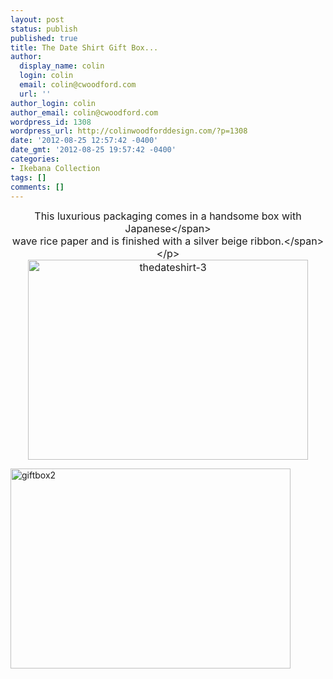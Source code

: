 ```yaml
---
layout: post
status: publish
published: true
title: The Date Shirt Gift Box...
author:
  display_name: colin
  login: colin
  email: colin@cwoodford.com
  url: ''
author_login: colin
author_email: colin@cwoodford.com
wordpress_id: 1308
wordpress_url: http://colinwoodforddesign.com/?p=1308
date: '2012-08-25 12:57:42 -0400'
date_gmt: '2012-08-25 19:57:42 -0400'
categories:
- Ikebana Collection
tags: []
comments: []
---
```

<p style="text-align: center;"><span style="font-size: medium;">This luxurious packaging comes in a handsome box with Japanese<&#47;span><br />
<span style="font-size: medium;"> wave rice paper and is finished with a silver beige ribbon.<&#47;span><&#47;p><br />
<img class="aligncenter size-full wp-image-1597" alt="thedateshirt-3" src="http:&#47;&#47;colinwoodforddesign.com&#47;wp-content&#47;uploads&#47;2013&#47;07&#47;thedateshirt-3.jpg" width="448" height="320" &#47;></p>
<p><img class="aligncenter size-full wp-image-1598" alt="giftbox2" src="http:&#47;&#47;colinwoodforddesign.com&#47;wp-content&#47;uploads&#47;2013&#47;07&#47;giftbox2.jpg" width="448" height="320" &#47;></p>

